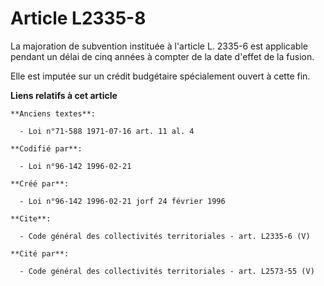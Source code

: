 # Article L2335-8

La majoration de subvention instituée à l'article L. 2335-6 est applicable pendant un délai de cinq années à compter de la
date d'effet de la fusion. 

Elle est imputée sur un crédit budgétaire spécialement ouvert à cette fin.

**Liens relatifs à cet article**

	**Anciens textes**:

	  - Loi n°71-588 1971-07-16 art. 11 al. 4

	**Codifié par**:

	  - Loi n°96-142 1996-02-21

	**Créé par**:

	  - Loi n°96-142 1996-02-21 jorf 24 février 1996

	**Cite**:

	  - Code général des collectivités territoriales - art. L2335-6 (V)

	**Cité par**:

	  - Code général des collectivités territoriales - art. L2573-55 (V)
